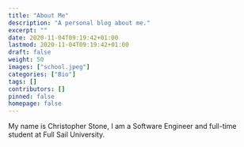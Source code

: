 ```yaml
---
title: "About Me"
description: "A personal blog about me."
excerpt: ""
date: 2020-11-04T09:19:42+01:00
lastmod: 2020-11-04T09:19:42+01:00
draft: false
weight: 50
images: ["school.jpeg"]
categories: ["Bio"]
tags: []
contributors: []
pinned: false
homepage: false
---
```


My name is Christopher Stone, I am a Software Engineer and full-time student at Full Sail University.
